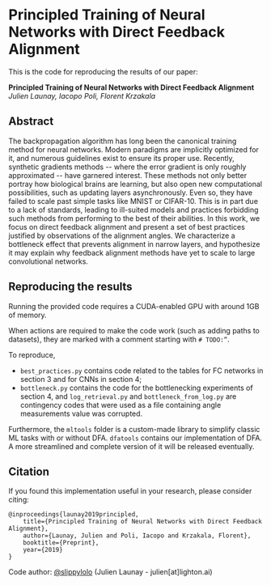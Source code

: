 # Principled Training of Neural Networks with Direct Feedback Alignment

This is the code for reproducing the results of our paper:

**Principled Training of Neural Networks with Direct Feedback Alignment**
*Julien Launay, Iacopo Poli, Florent Krzakala*



## Abstract

The backpropagation algorithm has long been the canonical training method for neural networks. Modern paradigms are implicitly optimized for it, and numerous guidelines exist to ensure its proper use. Recently, synthetic gradients methods -- where the error gradient is only roughly approximated -- have garnered interest. These methods not only better portray how biological brains are learning, but also open new computational possibilities, such as updating layers asynchronously. Even so, they have failed to scale past simple tasks like MNIST or CIFAR-10. This is in part due to a lack of standards, leading to ill-suited models and practices forbidding such methods from performing to the best of their abilities. In this work, we focus on direct feedback alignment and present a set of best practices justified by observations of the alignment angles. We characterize a bottleneck effect that prevents alignment in narrow layers, and hypothesize it may explain why feedback alignment methods have yet to scale to large convolutional networks.



## Reproducing the results

Running the provided code requires a CUDA-enabled GPU with around 1GB of memory. 

When actions are required to make the code work (such as adding paths to datasets), they are marked with a comment starting with `# TODO:”`. 

To reproduce, 

- `best_practices.py` contains code related to the tables for FC networks in section 3 and for CNNs in section 4;
- `bottleneck.py` contains the code for the bottlenecking experiments of section 4, and `log_retrieval.py` and `bottleneck_from_log.py` are contingency codes that were used as a file containing angle measurements value was corrupted.

Furthermore, the  `mltools` folder is a custom-made library to simplify classic ML tasks with or without DFA. `dfatools` contains our implementation of DFA. A more streamlined and complete version of it will be released eventually.

## Citation

If you found this implementation useful in your research, please consider citing:

```
@inproceedings{launay2019principled,
    title={Principled Training of Neural Networks with Direct Feedback Alignment},
    author={Launay, Julien and Poli, Iacopo and Krzakala, Florent},
    booktitle={Preprint},
    year={2019}
}
```

Code author: [@slippylolo](https://github.com/slippylolo) (Julien Launay - julien[at]lighton.ai)